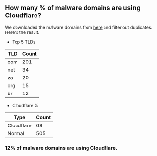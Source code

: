 ## How many % of malware domains are using Cloudflare?


We downloaded the malware domains from [here](https://urlhaus.abuse.ch) and filter out duplicates.
Here's the result.


[//]: # (start replacement)


- Top 5 TLDs

| TLD | Count |
| --- | --- |
| com | 291 |
| net | 34 |
| za | 20 |
| org | 15 |
| br | 12 |


- Cloudflare %

| Type | Count |
| --- | --- |
| Cloudflare | 69 |
| Normal | 505 |


### 12% of malware domains are using Cloudflare.